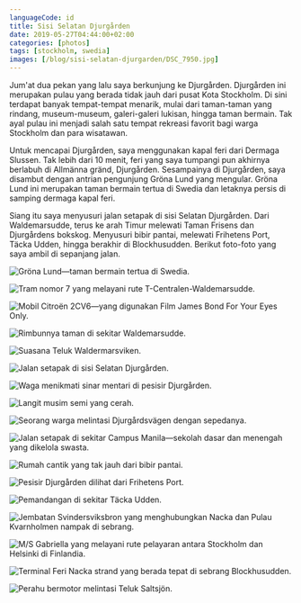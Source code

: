 ```yaml
---
languageCode: id
title: Sisi Selatan Djurgården
date: 2019-05-27T04:44:00+02:00
categories: [photos]
tags: [stockholm, swedia]
images: [/blog/sisi-selatan-djurgarden/DSC_7950.jpg]
---
```

Jum'at dua pekan yang lalu saya berkunjung ke Djurgården. Djurgården ini merupakan pulau yang berada tidak jauh dari pusat Kota Stockholm. Di sini terdapat banyak tempat-tempat menarik, mulai dari taman-taman yang rindang, museum-museum, galeri-galeri lukisan, hingga taman bermain. Tak ayal pulau ini menjadi salah satu tempat rekreasi favorit bagi warga Stockholm dan para wisatawan.

Untuk mencapai Djurgården, saya menggunakan kapal feri dari Dermaga Slussen. Tak lebih dari 10 menit, feri yang saya tumpangi pun akhirnya berlabuh di Allmänna gränd, Djurgården. Sesampainya di Djurgården, saya disambut dengan antrian pengunjung Gröna Lund yang mengular. Gröna Lund ini merupakan taman bermain tertua di Swedia dan letaknya persis di samping dermaga kapal feri.

Siang itu saya menyusuri jalan setapak di sisi Selatan Djurgården. Dari Waldemarsudde, terus ke arah Timur melewati Taman Frisens dan Djurgårdens bokskog. Menyusuri bibir pantai, melewati Frihetens Port, Täcka Udden, hingga berakhir di Blockhusudden. Berikut foto-foto yang saya ambil di sepanjang jalan.

![Gröna Lund—taman bermain tertua di Swedia.](DSC_7910.jpg)

![Tram nomor 7 yang melayani rute T-Centralen-Waldemarsudde.](DSC_7921.jpg)

![Mobil Citroën 2CV6—yang digunakan Film James Bond For Your Eyes Only.](DSC_7931.jpg)

![Rimbunnya taman di sekitar Waldemarsudde.](DSC_7943.jpg)

![Suasana Teluk Waldermarsviken.](DSC_7945.jpg)

![Jalan setapak di sisi Selatan Djurgården.](DSC_7950.jpg)

![Waga menikmati sinar mentari di pesisir Djurgården.](DSC_7962.jpg)

![Langit musim semi yang cerah.](DSC_7977.jpg)

![Seorang warga melintasi Djurgårdsvägen dengan sepedanya.](DSC_7987.jpg)

![Jalan setapak di sekitar Campus Manila—sekolah dasar dan menengah yang dikelola swasta.](DSC_8010.jpg)

![Rumah cantik yang tak jauh dari bibir pantai.](DSC_8012.jpg)

![Pesisir Djurgården dilihat dari Frihetens Port.](DSC_8037.jpg)

![Pemandangan di sekitar Täcka Udden.](DSC_8045.jpg)

![Jembatan Svindersviksbron yang menghubungkan Nacka dan Pulau Kvarnholmen nampak di sebrang.](DSC_8069.jpg)

![M/S Gabriella yang melayani rute pelayaran antara Stockholm dan Helsinki di Finlandia.](DSC_8072.jpg)

![Terminal Feri Nacka strand yang berada tepat di sebrang Blockhusudden.](DSC_8076.jpg)

![Perahu bermotor melintasi Teluk Saltsjön.](DSC_8103.jpg)
